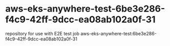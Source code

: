 # aws-eks-anywhere-test-6be3e286-f4c9-42ff-9dcc-ea08ab102a0f-31
repository for use with E2E test job aws-eks-anywhere-test:6be3e286-f4c9-42ff-9dcc-ea08ab102a0f-31
